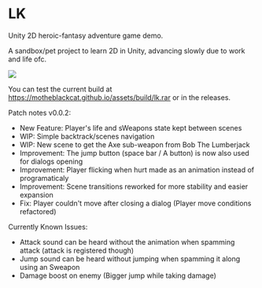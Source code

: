 # LK

Unity 2D heroic-fantasy adventure game demo.

A sandbox/pet project to learn 2D in Unity, advancing slowly due to work and life ofc.

<img src="https://motheblackcat.github.io/assets/img/game.gif">

You can test the current build at https://motheblackcat.github.io/assets/build/lk.rar or in the releases.

Patch notes v0.0.2:

- New Feature: Player's life and sWeapons state kept between scenes
- WIP: Simple backtrack/scenes navigation
- WIP: New scene to get the Axe sub-weapon from Bob The Lumberjack
- Improvement: The jump button (space bar / A button) is now also used for dialogs opening
- Improvement: Player flicking when hurt made as an animation instead of programaticaly
- Improvement: Scene transitions reworked for more stability and easier expansion
- Fix: Player couldn't move after closing a dialog (Player move conditions refactored)

Currently Known Issues:

- Attack sound can be heard without the animation when spamming attack (attack is registered though)
- Jump sound can be heard without jumping when spamming it along using an Sweapon
- Damage boost on enemy (Bigger jump while taking damage)
